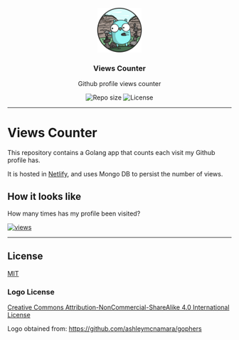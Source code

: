 <p align="center">
  <img src="media/views-counter-logo.png" width="100" alt="Repository logo" />
</p>
<h3 align="center">Views Counter</h3>
<p align="center">Github profile views counter<p>
<!--p align="center"><a href="https://lhbelfanti.gitlab.io/timer/"><strong>➥ Live Demo</strong></a></p-->
<p align="center">
    <img src="https://img.shields.io/github/repo-size/lhbelfanti/views-counter?label=Repo%20size" alt="Repo size" />
    <img src="https://img.shields.io/github/license/lhbelfanti/views-counter?label=License" alt="License" />
</p>

---

# Views Counter

This repository contains a Golang app that counts each visit my Github profile has.

It is hosted in [Netlify](https://app.netlify.com/), and uses Mongo DB to persist the number of views.

## How it looks like

How many times has my profile been visited?

<a href="https://github.com/lhbelfanti/">
    <img alt="views" title="GitHub profile views" src="https://main--lhbelfanti-views-counter.netlify.app/views"/>
</a>

---
## License
[MIT](https://choosealicense.com/licenses/mit/)


### Logo License
[Creative Commons Attribution-NonCommercial-ShareAlike 4.0 International License](https://creativecommons.org/licenses/by-nc-sa/4.0/)


Logo obtained from: https://github.com/ashleymcnamara/gophers
